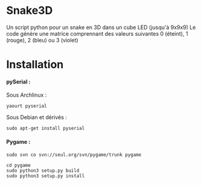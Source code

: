 Snake3D
=======

Un script python pour un snake en 3D dans un cube LED (jusqu'à 9x9x9)
Le code génère une matrice comprennant des valeurs suivantes 0 (éteint), 1 (rouge), 2 (bleu) ou 3 (violet)

Installation
=======

#### pySerial :

Sous Archlinux :

	yaourt pyserial

Sous Debian et dérivés :

	sudo apt-get install pyserial

#### Pygame :

	sudo svn co svn://seul.org/svn/pygame/trunk pygame

	cd pygame
	sudo python3 setup.py build
	sudo python3 setup.py install
